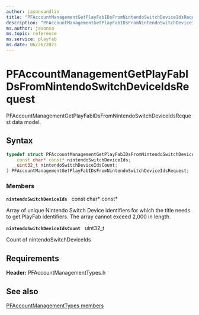 ```yaml
---
author: jasonsandlin
title: "PFAccountManagementGetPlayFabIDsFromNintendoSwitchDeviceIdsRequest"
description: "PFAccountManagementGetPlayFabIDsFromNintendoSwitchDeviceIdsRequest data model."
ms.author: jasonsa
ms.topic: reference
ms.service: playfab
ms.date: 06/26/2023
---
```


# PFAccountManagementGetPlayFabIDsFromNintendoSwitchDeviceIdsRequest  

PFAccountManagementGetPlayFabIDsFromNintendoSwitchDeviceIdsRequest data model.  

## Syntax  
  
```cpp
typedef struct PFAccountManagementGetPlayFabIDsFromNintendoSwitchDeviceIdsRequest {  
    const char* const* nintendoSwitchDeviceIds;  
    uint32_t nintendoSwitchDeviceIdsCount;  
} PFAccountManagementGetPlayFabIDsFromNintendoSwitchDeviceIdsRequest;  
```
  
### Members  
  
**`nintendoSwitchDeviceIds`** &nbsp; const char* const*  
  
Array of unique Nintendo Switch Device identifiers for which the title needs to get PlayFab identifiers. The array cannot exceed 2,000 in length.
  
**`nintendoSwitchDeviceIdsCount`** &nbsp; uint32_t  
  
Count of nintendoSwitchDeviceIds
  
  
## Requirements  
  
**Header:** PFAccountManagementTypes.h
  
## See also  
[PFAccountManagementTypes members](../pfaccountmanagementtypes_members.md)  

  
  
